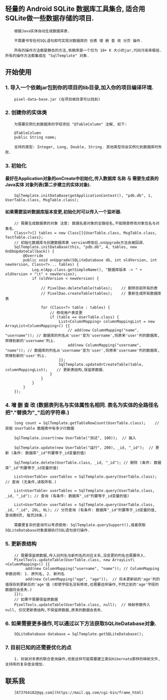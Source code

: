## 轻量的 Android SQLite 数据库工具集合, 适合用SQLite做一些数据存储的项目.
        根据Java实体自动生成数据库表.
        
        不需要书写任何SQL语句即可实现对数据库的 创表 增 删 查 改 分页 操作.
         
        所有的操作方法都是静态的方法,依赖库是一个仅为 10+ K 大小的jar,代码污染率极低.所有的操作方法都集成在 "SqlTemplate" 对象.

## 开始使用

### 1. 导入一个依赖jar包到你的项目的lib目录,加入你的项目编译环境.
        pixel-data-base.jar (在项目根目录可以找到)

### 2. 创建你的实体类
        为需要实例化到数据库的字段添加 "@TableColumn" 注解, 如下:

        @TableColumn
        public String name;

        支持的类型: Integer, Long, Double, String. 其他类型将会实例化到数据库时失败.

### 3. 初始化
#### 最好在Application对象的onCreate中初始化,传入数据库 名称 与 需要生成表的 Java实体 对象列表(第二步建立的实体对象).
        SqlTemplate.initDataBase(getApplicationContext(), "pdb.db", 1, UserTable.class, MsgTable.class);
#### 如果需要监听数据库版本变更,初始化时可以传入一个监听器.
        // 需要生成数据表的对象 注意: 数据名是对象的全路径名,不能随意修改对象包名与对象名.
        Class<?>[] tables = new Class[]{UserTable.class, MsgTable.class, TestTable.class};
        // 初始化数据库与创建数据库表 version修改后,onUpgrade方法会被回调.
        SqlTemplate.initDataBase(this, "pdb.db", 4, tables, new OnDbUpdateCallback() {
            @Override
            public void onUpgrade(SQLiteDatabase db, int oldVersion, int newVersion, Class<?>... tables) {
                Log.e(App.class.getSimpleName(), "数据库版本 -> " + oldVersion + "\t" + newVersion);
                if (oldVersion < newVersion) {

                    // PixelDao.deleteTable(tables);    // 删除目前所有的表
                    // PixelDao.createTable(tables);    // 重新生成所有数据库表

                    for (Class<?> table : tables) {
                        // 修改用户表变更
                        if (table == UserTable.class) {
                            List<ColumnMapping> columnMappingList = new ArrayList<ColumnMapping>() {{
                                // add(new ColumnMapping("name", "username")); // 数据库的列名从'user'变为'username',将原来'user'列的数据库,转移到新的'username'列上.
                                add(new ColumnMapping("username", "name")); // 数据库的列名从'username'变为'user',将原来'username'列的数据库,转移到新的'user'列上.
                            }};
                            SqlTemplate.updateOrCreateTable(table, columnMappingList);    // 更新表结构,保留原数据.
                        }
                    }
                }
            }
        });

### 4. 增 删 查 改  (数据表列名与实体属性名相同. 表名为实体的全路径名把"."替换为"_"后的字符串.)
        long count = SqlTemplate.getTableRowCount(UserTable.class);    // 获取 UserTable 数据表中有多少行数据

        SqlTemplate.insert(new UserTable("测试", 100));  // 插入
        
        SqlTemplate.update(new UserTable("运行", 200), _id, "_id");  // 更新 (条件: 数据库"_id"列要等于_id变量的值)
        
        SqlTemplate.delete(UserTable.class, _id, "_id"); // 删除 (条件: 数据库"_id"列要等于_id变量的值)
        
        List<UserTable> userTables = SqlTemplate.query(UserTable.class); // 查询 (无条件,读取所有.)
        
        List<UserTable> userTables = SqlTemplate.query(UserTable.class, _id, "_id"); // 查询 (有条件: 数据库"_id"列要等于_id变量的值)
        
        List<UserTable> userTables = SqlTemplate.query(UserTable.class, _id, "_id", 20L, 0L); // 分页查询 (有条件: 数据库"_id"列要等于_id变量的值, 查询第0页, 每页20条.)

        需要更复杂的查询可以考虑使用: SqlTemplate.querySupport(),或者获取SQLiteDatabase对象直接执行SQL语句进行操作.

### 5. 更新表结构
        // 需要保留原数据,传入旧列名与新列名的对应关系,没变更的列名也需要传入.
        PixelTools.updateTable(UserTable.class, new ArrayList\<ColumnMapping>() {{ 
             add(new ColumnMapping("username", "name")); // ColumnMapping 参数说明: 1. 原列名, 2. 新列名
             add(new ColumnMapping("age", "age"));  // 将未更新前的'age'列的值保存到更新后的'age'值 (即使字段名没有修改,也需要这样操作,不然之前的'age'字段的数据将会丢失.)
        }});
        // 如果不需要保留原数据
        PixelTools.updateTable(UserTable.class, null);  // 映射参数传入 null, 仅仅更新表结构,不保留原数据,原来的数据会丢失.

### 6. 如果需要更多操作,可以通过以下方法获取SQLiteDatabase对象.
        SQLiteDatabase database = SqlTemplate.getSQLiteDatabase();

### 7. 目前已知的还需要优化的点
        1. 封装对多表的联合查询操作,但是这样可能需要建立类似Hibernate那样的映射文件,支持库的复杂度会增加.
        
## 联系我
        [873764182@qq.com](https://mail.qq.com/cgi-bin/frame_html)
